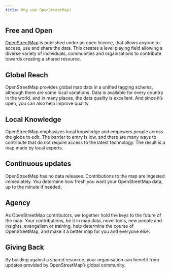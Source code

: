```yaml
---
title: Why use OpenStreetMap?
---
```


## Free and Open
<a href="https://openstreetmap.org">OpenStreetMap</a> is published under an open licence, that allows anyone to access, use and share the data. This creates a level playing field allowing a diverse variety of individuals, communities and organisations to contribute towards creating a shared resource.
## Global Reach
OpenStreetMap provides global map data in a unified tagging schema, although there are some local variations. Data is available for every country in the world, and in many places, the data quality is excellent. And since it’s open, you can also help improve quality.
## Local Knowledge
OpenStreetMap emphasizes local knowledge and empowers people across the globe to edit. The barrier to entry is low, and there are many ways to contribute that do not require access to the latest technology. The result is a map made by local experts.
## Continuous updates
OpenStreetMap has no data releases. Contributions to the map are ingested immediately. You determine how fresh you want your OpenStreetMap data, up to the minute if needed.
## Agency
As OpenStreetMap contributors, we together hold the keys to the future of the map. Your contributions, be it in map data, novel tools, new people and insights, evangelism or training, help determine the course of OpenStreetMap, and make it a better map for you and everyone else.
## Giving Back
By building against a shared resource, your organisation can benefit from updates provided by OpenStreetMap’s global community.
